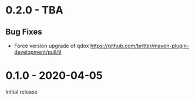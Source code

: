 # 0.2.0 - TBA

## Bug Fixes

* Force version upgrade of qdox
  https://github.com/britter/maven-plugin-development/pull/9

# 0.1.0 - 2020-04-05

Initial release
